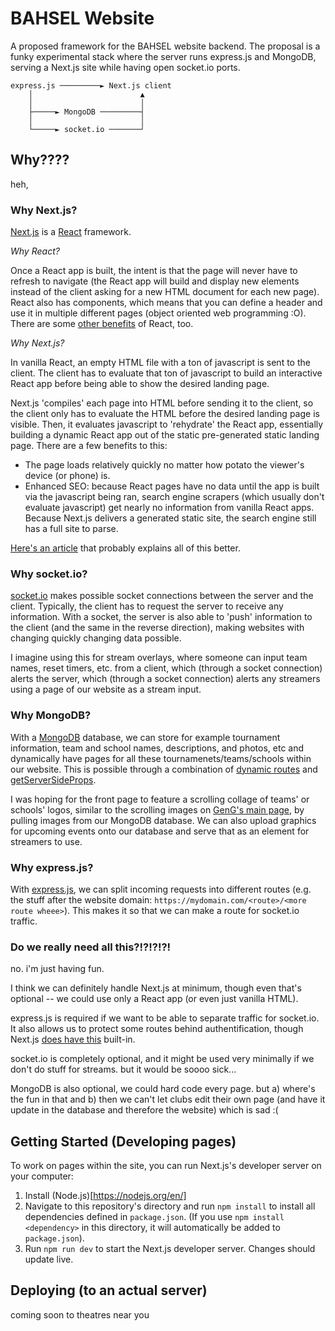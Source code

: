# BAHSEL Website

A proposed framework for the BAHSEL website backend. The proposal is a funky experimental stack where the server runs express.js and MongoDB, serving a Next.js site while having open socket.io ports.

```
express.js ─────────► Next.js client
    │                        ▲
    │                        │
    ├─────► MongoDB ─────────┤
    │                        │
    └─────► socket.io ───────┘
```

## Why????

heh,

### Why Next.js?

[Next.js](https://nextjs.org/) is a [React](https://reactjs.org/) framework. 

_Why React?_

Once a React app is built, the intent is that the page will never have to refresh to navigate (the React app will build and display new elements instead of the client asking for a new HTML document for each new page). React also has components, which means that you can define a header and use it in multiple different pages (object oriented web programming :O). There are some [other benefits](https://www.freecodecamp.org/news/why-use-react-for-web-development/) of React, too.

_Why Next.js?_

In vanilla React, an empty HTML file with a ton of javascript is sent to the client. The client has to evaluate that ton of javascript to build an interactive React app before being able to show the desired landing page. 

Next.js 'compiles' each page into HTML before sending it to the client, so the client only has to evaluate the HTML before the desired landing page is visible. Then, it evaluates javascript to 'rehydrate' the React app, essentially building a dynamic React app out of the static pre-generated static landing page. There are a few benefits to this:
- The page loads relatively quickly no matter how potato the viewer's device (or phone) is.
- Enhanced SEO: because React pages have no data until the app is built via the javascript being ran, search engine scrapers (which usually don't evaluate javascript) get nearly no information from vanilla React apps. Because Next.js delivers a generated static site, the search engine still has a full site to parse.

[Here's an article](https://tsh.io/blog/what-is-next-js-used-for/) that probably explains all of this better.

### Why socket.io?

[socket.io](https://socket.io/) makes possible socket connections between the server and the client. Typically, the client has to request the server to receive any information. With a socket, the server is also able to 'push' information to the client (and the same in the reverse direction), making websites with changing quickly changing data possible. 

I imagine using this for stream overlays, where someone can input team names, reset timers, etc. from a client, which (through a socket connection) alerts the server, which (through a socket connection) alerts any streamers using a page of our website as a stream input.

### Why MongoDB?

With a [MongoDB](https://www.mongodb.com/) database, we can store for example tournament information, team and school names, descriptions, and photos, etc and dynamically have pages for all these tournamenets/teams/schools within our website. This is possible through a combination of [dynamic routes](https://nextjs.org/docs/routing/dynamic-routes) and [getServerSideProps](https://nextjs.org/docs/basic-features/data-fetching/get-server-side-props).

I was hoping for the front page to feature a scrolling collage of teams' or schools' logos, similar to the scrolling images on [GenG's main page](https://geng.gg/), by pulling images from our MongoDB database. We can also upload graphics for upcoming events onto our database and serve that as an element for streamers to use.

### Why express.js?

With [express.js](https://expressjs.com/), we can split incoming requests into different routes (e.g. the stuff after the website domain: `https://mydomain.com/<route>/<more route wheee>`). This makes it so that we can make a route for socket.io traffic.

### Do we really need all this?!?!?!?!

no. i'm just having fun. 

I think we can definitely handle Next.js at minimum, though even that's optional -- we could use only a React app (or even just vanilla HTML).

express.js is required if we want to be able to separate traffic for socket.io. It also allows us to protect some routes behind authentification, though Next.js [does have this](https://nextjs.org/docs/authentication) built-in.

socket.io is completely optional, and it might be used very minimally if we don't do stuff for streams. but it would be soooo sick...

MongoDB is also optional, we could hard code every page. but a) where's the fun in that and b) then we can't let clubs edit their own page (and have it update in the database and therefore the website) which is sad :(

## Getting Started (Developing pages)

To work on pages within the site, you can run Next.js's developer server on your computer:
1. Install (Node.js)[https://nodejs.org/en/]
2. Navigate to this repository's directory and run `npm install` to install all dependencies defined in `package.json`. (If you use `npm install <dependency>` in this directory, it will automatically be added to `package.json`).
3. Run `npm run dev` to start the Next.js developer server. Changes should update live.

## Deploying (to an actual server)

coming soon to theatres near you